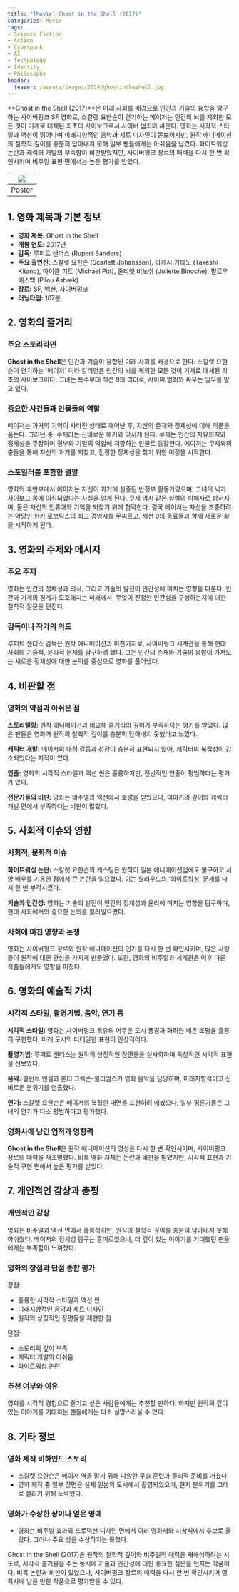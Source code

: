 ```yaml
---
title: "[Movie] Ghost in the Shell (2017)"
categories: Movie
tags:
- Science Fiction
- Action
- Cyberpunk
- AI
- Technology
- Identity
- Philosophy
header:
  teaser: /assets/images/2024/ghostintheshell.jpg
---
```


**Ghost in the Shell (2017)**은 미래 사회를 배경으로 인간과 기술의 융합을 탐구하는 사이버펑크 SF 영화로, 스칼렛 요한슨이 연기하는 메이저는 인간의 뇌를 제외한 모든 것이 기계로 대체된 최초의 사이보그로서 사이버 범죄와 싸운다. 영화는 시각적 스타일과 액션이 뛰어나며 미래지향적인 음악과 세트 디자인이 돋보이지만, 원작 애니메이션의 철학적 깊이를 충분히 담아내지 못해 일부 팬들에게는 아쉬움을 남겼다. 화이트워싱 논란과 캐릭터 개발의 부족함이 비판받았지만, 사이버펑크 장르의 매력을 다시 한 번 확인시키며 비주얼 표현 면에서는 높은 평가를 받았다.

|![](/assets/images/2024/ghostintheshell.jpg)|
|:---:|
|Poster|

## 1. 영화 제목과 기본 정보
- **영화 제목:** Ghost in the Shell
- **개봉 연도:** 2017년
- **감독:** 루퍼트 샌더스 (Rupert Sanders)
- **주요 출연진:** 스칼렛 요한슨 (Scarlett Johansson), 타케시 기타노 (Takeshi Kitano), 마이클 피트 (Michael Pitt), 줄리엣 비노쉬 (Juliette Binoche), 필로우 애스백 (Pilou Asbæk)
- **장르:** SF, 액션, 사이버펑크
- **러닝타임:** 107분

## 2. 영화의 줄거리

### 주요 스토리라인

**Ghost in the Shell**은 인간과 기술이 융합된 미래 사회를 배경으로 한다. 스칼렛 요한슨이 연기하는 '메이저' 미라 킬리언은 인간의 뇌를 제외한 모든 것이 기계로 대체된 최초의 사이보그이다. 그녀는 특수부대 섹션 9의 리더로, 사이버 범죄와 싸우는 임무를 맡고 있다.

### 중요한 사건들과 인물들의 역할

메이저는 과거의 기억이 사라진 상태로 깨어난 후, 자신의 존재와 정체성에 대해 의문을 품는다. 그러던 중, 쿠제라는 신비로운 해커와 맞서게 된다. 쿠제는 인간의 자유의지와 정체성을 주장하며 정부와 기업의 억압에 저항하는 인물로 등장한다. 메이저는 쿠제와의 충돌을 통해 자신의 과거를 되찾고, 진정한 정체성을 찾기 위한 여정을 시작한다.

### 스포일러를 포함한 결말

영화의 후반부에서 메이저는 자신이 과거에 실종된 반정부 활동가였으며, 그녀의 뇌가 사이보그 몸에 이식되었다는 사실을 알게 된다. 쿠제 역시 같은 실험의 피해자로 밝혀지며, 둘은 자신의 인류애와 기억을 되찾기 위해 협력한다. 결국 메이저는 자신을 조종하려는 악당인 한카 로보틱스의 최고 경영자를 무찌르고, 섹션 9의 동료들과 함께 새로운 삶을 시작하게 된다.

## 3. 영화의 주제와 메시지

### 주요 주제

영화는 인간의 정체성과 의식, 그리고 기술의 발전이 인간성에 미치는 영향을 다룬다. 인간과 기계의 경계가 모호해지는 미래에서, 무엇이 진정한 인간성을 구성하는지에 대한 철학적 질문을 던진다.

### 감독이나 작가의 의도

루퍼트 샌더스 감독은 원작 애니메이션과 마찬가지로, 사이버펑크 세계관을 통해 현대 사회의 기술적, 윤리적 문제를 탐구하려 했다. 그는 인간의 존재와 기술의 융합이 가져오는 새로운 정체성에 대한 논의를 중심으로 영화를 풀어냈다.

## 4. 비판할 점

### 영화의 약점과 아쉬운 점

**스토리텔링:** 원작 애니메이션과 비교해 줄거리의 깊이가 부족하다는 평가를 받았다. 많은 팬들은 영화가 원작의 철학적 깊이를 충분히 담아내지 못했다고 느꼈다.

**캐릭터 개발:** 메이저의 내적 갈등과 성장이 충분히 표현되지 않아, 캐릭터의 복잡성이 감소되었다는 지적이 있다.

**연출:** 영화의 시각적 스타일과 액션 씬은 훌륭하지만, 전반적인 연출이 평범하다는 평가가 있다.

**전문가들의 비판:** 영화는 비주얼과 액션에서 호평을 받았으나, 이야기의 깊이와 캐릭터 개발 면에서 부족하다는 비판이 많았다.

## 5. 사회적 이슈와 영향

### 사회적, 문화적 이슈

**화이트워싱 논란:** 스칼렛 요한슨의 캐스팅은 원작이 일본 애니메이션임에도 불구하고 서양 배우를 기용한 점에서 큰 논란을 일으켰다. 이는 할리우드의 '화이트워싱' 문제를 다시 한 번 부각시켰다.

**기술과 인간성:** 영화는 기술의 발전이 인간의 정체성과 윤리에 미치는 영향을 탐구하며, 현대 사회에서의 중요한 논의를 불러일으켰다.

### 사회에 미친 영향과 논쟁

영화는 사이버펑크 장르와 원작 애니메이션의 인기를 다시 한 번 확인시키며, 많은 사람들이 원작에 대한 관심을 가지게 만들었다. 또한, 영화의 비주얼과 세계관은 이후 다른 작품들에게도 영향을 미쳤다.

## 6. 영화의 예술적 가치

### 시각적 스타일, 촬영기법, 음악, 연기 등

**시각적 스타일:** 영화는 사이버펑크 특유의 어두운 도시 풍경과 화려한 네온 조명을 훌륭히 구현했다. 미래 도시의 디테일한 표현이 인상적이다.

**촬영기법:** 루퍼트 샌더스는 원작의 상징적인 장면들을 실사화하며 독창적인 시각적 표현을 선보였다.

**음악:** 클린트 맨셀과 론티 그렉슨-윌리엄스가 영화 음악을 담당하며, 미래지향적이고 신비로운 분위기를 연출했다.

**연기:** 스칼렛 요한슨은 메이저의 복잡한 내면을 표현하려 애썼으나, 일부 평론가들은 그녀의 연기가 다소 평범하다고 평가했다.

### 영화사에 남긴 업적과 영향력

**Ghost in the Shell**은 원작 애니메이션의 명성을 다시 한 번 확인시키며, 사이버펑크 장르의 매력을 재조명했다. 비록 영화 자체는 논란과 비판을 받았지만, 시각적 표현과 기술적 구현 면에서 높은 평가를 받았다.

## 7. 개인적인 감상과 총평

### 개인적인 감상

영화는 비주얼과 액션 면에서 훌륭하지만, 원작의 철학적 깊이를 충분히 담아내지 못해 아쉬웠다. 메이저의 정체성 탐구는 흥미로웠으나, 더 깊이 있는 이야기를 기대했던 팬들에게는 부족함이 느껴졌다.

### 영화의 장점과 단점 종합 평가

장점:
- 훌륭한 시각적 스타일과 액션 씬
- 미래지향적인 음악과 세트 디자인
- 원작의 상징적인 장면들을 재현한 점

단점:
- 스토리의 깊이 부족
- 캐릭터 개발의 아쉬움
- 화이트워싱 논란

### 추천 여부와 이유

영화를 시각적 경험으로 즐기고 싶은 사람들에게는 추천할 만하다. 하지만 원작의 깊이 있는 이야기를 기대하는 팬들에게는 다소 실망스러울 수 있다.

## 8. 기타 정보

### 영화 제작 비하인드 스토리

- 스칼렛 요한슨은 메이저 역을 맡기 위해 다양한 무술 훈련과 물리적 준비를 거쳤다.
- 영화 제작 중 일부 장면은 실제 일본의 도시에서 촬영되었으며, 현지 분위기를 그대로 살리기 위해 노력했다.

### 영화가 수상한 상이나 얻은 명예

- 영화는 비주얼 효과와 프로덕션 디자인 면에서 여러 영화제와 시상식에서 후보로 올랐다. 그러나 주요 상을 수상하지는 못했다.

Ghost in the Shell (2017)은 원작의 철학적 깊이와 비주얼적 매력을 재해석하려는 시도로, 시각적 즐거움을 주는 동시에 기술과 인간성에 대한 중요한 질문을 던지는 작품이다. 비록 논란과 비판이 있었으나, 사이버펑크 장르의 매력을 다시 한 번 확인시키며 영화사에 남을 만한 작품으로 평가받을 수 있다.
